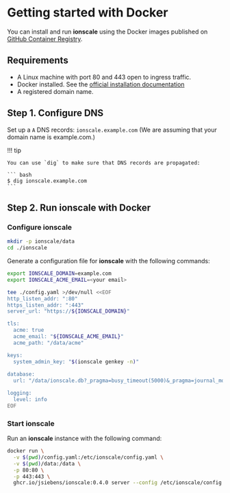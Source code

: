 # Getting started with Docker

You can install and run __ionscale__ using the Docker images published on [GitHub Container Registry](https://github.com/jsiebens/ionscale/pkgs/container/ionscale).

## Requirements 

- A Linux machine with port 80 and 443 open to ingress traffic.
- Docker installed. See the [official installation documentation](https://docs.docker.com/install/)
- A registered domain name.

## Step 1. Configure DNS

Set up a `A` DNS records: `ionscale.example.com` (We are assuming that your domain name is example.com.)

!!! tip

    You can use `dig` to make sure that DNS records are propagated:

    ``` bash
    $ dig ionscale.example.com
    ```

## Step 2. Run ionscale with Docker

### Configure ionscale

``` bash
mkdir -p ionscale/data
cd ./ionscale
```

Generate a configuration file for __ionscale__ with the following commands:

``` bash
export IONSCALE_DOMAIN=example.com
export IONSCALE_ACME_EMAIL=<your email>
```

``` bash
tee ./config.yaml >/dev/null <<EOF
http_listen_addr: ":80"
https_listen_addr: ":443"
server_url: "https://${IONSCALE_DOMAIN}"

tls:
  acme: true
  acme_email: "${IONSCALE_ACME_EMAIL}"
  acme_path: "/data/acme"

keys:
  system_admin_key: "$(ionscale genkey -n)"
  
database:
  url: "/data/ionscale.db?_pragma=busy_timeout(5000)&_pragma=journal_mode(WAL)"

logging:
  level: info
EOF
```

### Start ionscale

Run an __ionscale__ instance with the following command:

``` bash
docker run \
  -v $(pwd)/config.yaml:/etc/ionscale/config.yaml \
  -v $(pwd)/data:/data \
  -p 80:80 \
  -p 443:443 \
  ghcr.io/jsiebens/ionscale:0.4.0 server --config /etc/ionscale/config.yaml
```